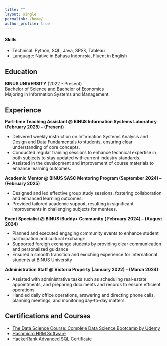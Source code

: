 ```yaml
---
title: ""
layout: single
permalink: /home/
author_profile: true
---
```

#### Skills
- Technical: Python, SQL, Java, SPSS, Tableau
- Language: Native in Bahasa Indonesia, Fluent in English

## Education
**BINUS UNIVERSITY** (2022 - Present)  
Bachelor of Science and Bachelor of Economics  
Majoring in Information Systems and Management

## Experience
**Part-time Teaching Assistant @ BINUS Information Systems Laboratory (February 2025) – (Present)**
- Delivered weekly instruction on Information Systems Analysis and Design and Data Fundamentals to students, ensuring clear understanding of core concepts.
- Conducted regular training sessions to enhance technical expertise in both subjects to stay updated with current industry standards.
- Assisted in the development and improvement of course materials to enhance learning outcomes.

**Academic Mentor @ BINUS SASC Mentoring Program (September 2024) – (February 2025)**
- Designed and led effective group study sessions, fostering collaboration and enhanced learning outcomes.
- Provided tailored academic support, resulting in significant improvements in challenging subjects for mentees.

**Event Specialist @ BINUS iBuddy+ Community ( February 2024) – (August 2024)**
- Planned and executed engaging community events to enhance student participation and cultural exchange
- Supported foreign exchange students by providing clear communication and personalized guidance
- Ensured a smooth transition and enriching experience for international students at BINUS University

**Administration Staff @ Victoria Property (January 2022) – (March 2024)**
- Assisted with administrative tasks such as scheduling real-estate appointments, and preparing documents and records to ensure efficient operations.
- Handled daily office operations, answering and directing phone calls, planning meetings, and monitoring day-to-day matters.

## Certifications and Courses
- [The Data Science Course: Complete Data Science Bootcamp by Udemy](https://www.udemy.com/certificate/UC-a06ba513-1c0d-4d94-98ec-c742805dca62/)
- [Hashmicro HRM Software](https://certificate.hashmicro.com/certificate/HMAC-2023-K002-D-003/J5xjfBzHo76r0vJpAg==)
- [HackerRank Advanced SQL Certificate](https://www.hackerrank.com/certificates/03521984b6b6)
